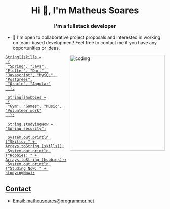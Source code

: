    <h1 align="center">Hi 👋, I'm Matheus Soares</h1>
   
<h3 align="center">I'm a fullstack developer</h3>


   
 - 🤝 I'm open to collaborative project proposals and interested in working on team-based development! Feel free to contact me if you have any opportunities or ideas.
<img align="right" alt="coding" width="300" src="https://training.grandioseautomation.com/wp-content/uploads/2021/08/PLC-Programming.gif">


<p align="left"> <a href="https://developer.android.com" target="_blank" rel="noreferrer">

   ```
   String[]skills =
    {
    "Spring", "Java", "Flutter", "Dart", "Javascript", "MySQL", "Postgrees",
	"Oracle", "Angular"
     };
   
    String[]hobbies =
    {
    "Gym", "Games", "Music", "Volunteer work"
     };
   
    String studyingNow = "Spring security";

    System.out.println ("Skills: " + Arrays.toString (skills));
    System.out.println ("Hobbies: " + Arrays.toString (hobbies));
    System.out.println ("Studing Now: " + studyingNow);
```

   
   

   


 </p>


      
   
   
## Contact
- Email: matheusoares@programmer.net
